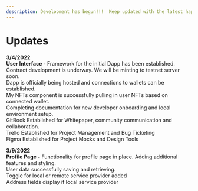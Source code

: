 ```yaml
---
description: Development has begun!!!  Keep updated with the latest happenings here.
---
```


# Updates

**3/4/2022**\
**User Interface -** Framework for the initial Dapp has been established.\
Contract development is underway. We will be minting to testnet server soon.\
Dapp is officially being hosted and connections to wallets can be established.\
My NFTs component is successfully pulling in user NFTs based on connected wallet.\
Completing documentation for new developer onboarding and local environment setup.\
GitBook Established for Whitepaper, community communication and collaboration.\
Trello Established for Project Management and Bug Ticketing\
Figma Established for Project Mocks and Design Tools

**3/9/2022**\
**Profile Page -** Functionality for profile page in place. Adding additional features and styling.\
User data successfully saving and retrieving.\
Toggle for local or remote service provider added\
Address fields display if local service provider
